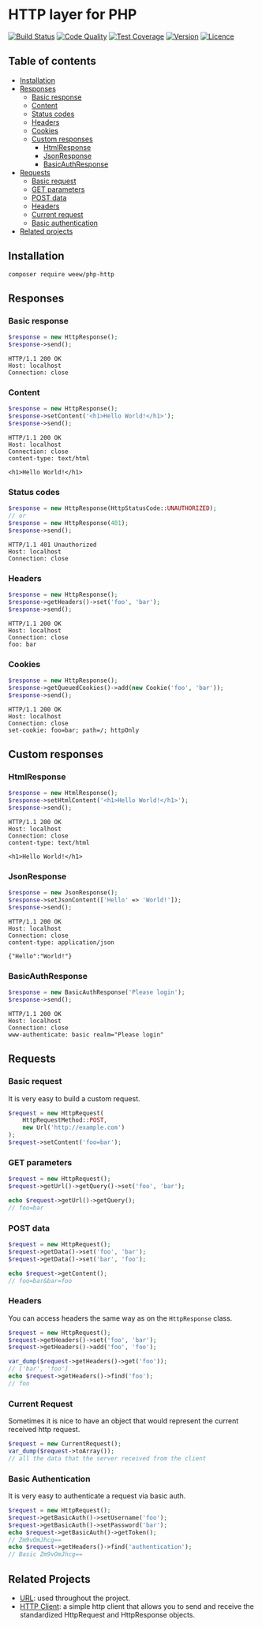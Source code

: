 # HTTP layer for PHP

[![Build Status](https://img.shields.io/travis/weew/php-http.svg)](https://travis-ci.org/weew/php-http)
[![Code Quality](https://img.shields.io/scrutinizer/g/weew/php-http.svg)](https://scrutinizer-ci.com/g/weew/php-http)
[![Test Coverage](https://img.shields.io/coveralls/weew/php-http.svg)](https://coveralls.io/github/weew/php-http)
[![Version](https://img.shields.io/packagist/v/weew/php-http.svg)](https://packagist.org/packages/weew/php-http)
[![Licence](https://img.shields.io/packagist/l/weew/php-http.svg)](https://packagist.org/packages/weew/php-http)

## Table of contents

- [Installation](#installation)
- [Responses](#responses)
    - [Basic response](#basic-response)
    - [Content](#content)
    - [Status codes](#status-codes)
    - [Headers](#headers)
    - [Cookies](#cookies)
    - [Custom responses](#custom-responses)
        - [HtmlResponse](#htmlresponse)
        - [JsonResponse](#jsonresponse)
        - [BasicAuthResponse](#basicauthresponse)
- [Requests](#requests)
    - [Basic request](#basic-request)
    - [GET parameters](#get-parameters)
    - [POST data](#post-data)
    - [Headers](#headers)
    - [Current request](#current-request)
    - [Basic authentication](#basic-authentication)
- [Related projects](#related-projects)

## Installation

`composer require weew/php-http`

## Responses

### Basic response

```php
$response = new HttpResponse();
$response->send();
```
```
HTTP/1.1 200 OK
Host: localhost
Connection: close
```

### Content

```php
$response = new HttpResponse();
$response->setContent('<h1>Hello World!</h1>');
$response->send();
```
```
HTTP/1.1 200 OK
Host: localhost
Connection: close
content-type: text/html

<h1>Hello World!</h1>
```

### Status codes

```php
$response = new HttpResponse(HttpStatusCode::UNAUTHORIZED);
// or
$response = new HttpResponse(401);
$response->send();
```
```
HTTP/1.1 401 Unauthorized
Host: localhost
Connection: close
```

### Headers

```php
$response = new HttpResponse();
$response->getHeaders()->set('foo', 'bar');
$response->send();
```
```
HTTP/1.1 200 OK
Host: localhost
Connection: close
foo: bar
```

### Cookies

```php
$response = new HttpResponse();
$response->getQueuedCookies()->add(new Cookie('foo', 'bar'));
$response->send();
```
```
HTTP/1.1 200 OK
Host: localhost
Connection: close
set-cookie: foo=bar; path=/; httpOnly
```

## Custom responses

### HtmlResponse

```php
$response = new HtmlResponse();
$response->setHtmlContent('<h1>Hello World!</h1>');
$response->send();
```
```
HTTP/1.1 200 OK
Host: localhost
Connection: close
content-type: text/html

<h1>Hello World!</h1>
```

### JsonResponse

```php
$response = new JsonResponse();
$response->setJsonContent(['Hello' => 'World!']);
$response->send();
```
```
HTTP/1.1 200 OK
Host: localhost
Connection: close
content-type: application/json

{"Hello":"World!"}
```

### BasicAuthResponse

```php
$response = new BasicAuthResponse('Please login');
$response->send();
```
```
HTTP/1.1 200 OK
Host: localhost
Connection: close
www-authenticate: basic realm="Please login"
```

## Requests

### Basic request

It is very easy to build a custom request.

```php
$request = new HttpRequest(
    HttpRequestMethod::POST,
    new Url('http://example.com')
);
$request->setContent('foo=bar');
```

### GET parameters

```php
$request = new HttpRequest();
$request->getUrl()->getQuery()->set('foo', 'bar');

echo $request->getUrl()->getQuery();
// foo=bar
```

### POST data

```php
$request = new HttpRequest();
$request->getData()->set('foo', 'bar');
$request->getData()->set('bar', 'foo');

echo $request->getContent();
// foo=bar&bar=foo
```

### Headers

You can access headers the same way as on the `HttpResponse` class.

```php
$request = new HttpRequest();
$request->getHeaders()->set('foo', 'bar');
$request->getHeaders()->add('foo', 'foo');

var_dump($request->getHeaders()->get('foo'));
// ['bar', 'foo']
echo $request->getHeaders()->find('foo');
// foo
```

### Current Request

Sometimes it is nice to have an object that would represent the current
received http request.

```php
$request = new CurrentRequest();
var_dump($request->toArray());
// all the data that the server received from the client
```

### Basic Authentication

It is very easy to authenticate a request via basic auth.

```php
$request = new HttpRequest();
$request->getBasicAuth()->setUsername('foo');
$request->getBasicAuth()->setPassword('bar');
echo $request->getBasicAuth()->getToken();
// Zm9vOmJhcg==
echo $request->getHeaders()->find('authentication');
// Basic Zm9vOmJhcg==
```

## Related Projects

- [URL](https://github.com/weew/php-url): used throughout the project.
- [HTTP Client](https://github.com/weew/php-http-client): a simple http client that allows
you to send and receive the standardized HttpRequest and HttpResponse objects.
